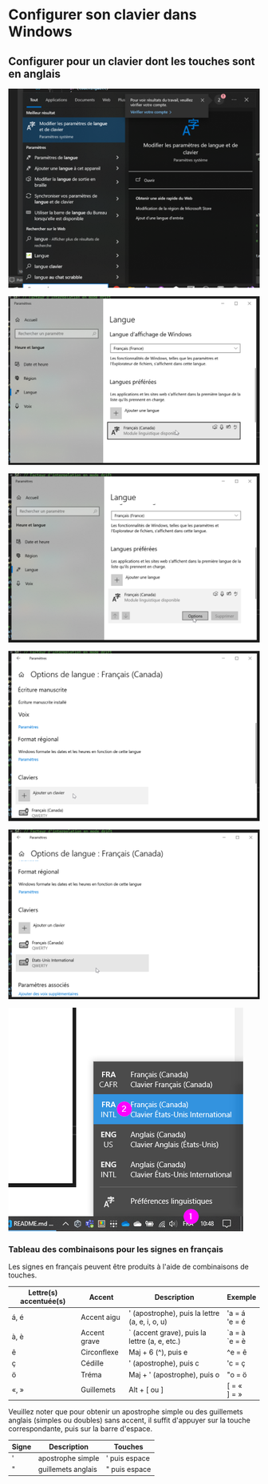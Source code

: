 # Configurer son clavier dans Windows

## Configurer pour un clavier dont les touches sont en anglais

![](./configuration_clavier_anglais001.png)

![](./configuration_clavier_anglais002.png)

![](./configuration_clavier_anglais003.png)

![](./configuration_clavier_anglais004.png)

![](./configuration_clavier_anglais005.png)

![](./configuration_clavier_anglais006.png)


### Tableau des combinaisons pour les signes en français

Les signes en français peuvent être produits à l'aide de combinaisons de touches.   

| Lettre(s) accentuée(s) | Accent         | Description                                  | Exemple      |
|------------------------|----------------|----------------------------------------------|--------------|
| á, é                   | Accent aigu    | ' (apostrophe), puis la lettre (a, e, i, o, u)| 'a = á<br>'e = é |
| à, è                   | Accent grave   | \` (accent grave), puis la lettre (a, e, etc.)| \`a = à<br>\`e = è |
| ê                      | Circonflexe    | Maj + 6 (^), puis e                          | ^e = ê       |
| ç                      | Cédille        | ' (apostrophe), puis c                       | 'c = ç       |
| ö                      | Tréma          | Maj + ' (apostrophe), puis o                 | "o = ö       |
| «, »                   | Guillemets     | Alt + [ ou ]                          | [ = «<br>] = » |

Veuillez noter que pour obtenir un apostrophe simple ou des guillemets anglais (simples ou doubles) sans accent, il suffit d'appuyer sur la touche correspondante, puis sur la barre d'espace.

| Signe         | Description    | Touches      |
|---------------|----------------|--------------|
| '            | apostrophe simple    | ' puis espace |
| "            | guillemets anglais  | " puis espace  |